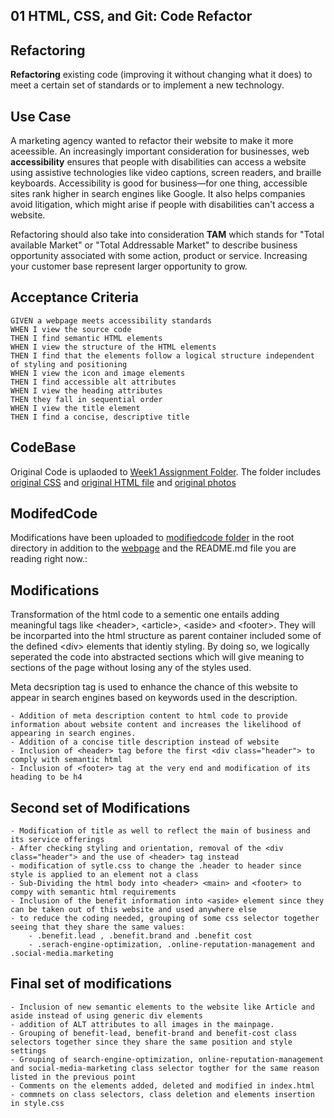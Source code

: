 
## 01 HTML, CSS, and Git: Code Refactor


## Refactoring

**Refactoring** existing code (improving it without changing what it does) to meet a certain set of standards or to implement a new technology.


## Use Case

A marketing agency wanted to refactor their website to make it more aceessible. An increasingly important consideration for businesses, web **accessibility** ensures that people with disabilities can access a website using assistive technologies like video captions, screen readers, and braille keyboards. Accessibility is good for business&mdash;for one thing, accessible sites rank higher in search engines like Google. It also helps companies avoid litigation, which might arise if people with disabilities can't access a website.

Refactoring should also take into consideration **TAM** which stands for "Total available Market" or "Total Addressable Market" to describe business opportunity associated with some action, product or service. Increasing your customer base represent larger opportunity to grow.


## Acceptance Criteria

```
GIVEN a webpage meets accessibility standards
WHEN I view the source code
THEN I find semantic HTML elements
WHEN I view the structure of the HTML elements
THEN I find that the elements follow a logical structure independent of styling and positioning
WHEN I view the icon and image elements
THEN I find accessible alt attributes
WHEN I view the heading attributes
THEN they fall in sequential order
WHEN I view the title element
THEN I find a concise, descriptive title
```

## CodeBase

Original Code is uplaoded to [Week1 Assignment Folder](codebase). The folder includes [original CSS](codebase/Develop/assets/css/style.css) and [original HTML file](codebase/Develop/index.html) and [original photos](codebase/Develop/assets/images)


## ModifedCode

Modifications have been uploaded to [modifiedcode folder](modifiedcode) in the root directory in addition to the [webpage](index.html) and the README.md file you are reading right now.:


## Modifications

Transformation of the html code to a sementic one entails adding meaningful tags like \<header\>, \<article\>, \<aside\> and \<footer\>. They will be incorparted into the html structure as parent container included some of the defined \<div\> elements that identiy styling. By doing so, we logically seperated the code into abstracted sections which will give meaning to sections of the page without losing any of the styles used. 

Meta decsription tag is used to enhance the chance of this website to appear in search engines based on keywords used in the description.


```
- Addition of meta description content to html code to provide information about website content and increases the likelihood of appearing in search engines.
- Addition of a concise title description instead of website
- Inclusion of <header> tag before the first <div class="header"> to comply with semantic html
- Inclusion of <footer> tag at the very end and modification of its heading to be h4
```

## Second set of Modifications

```
- Modification of title as well to reflect the main of business and its service offerings
- After checking styling and orientation, removal of the <div class="header"> and the use of <header> tag instead
- modification of sytle.css to change the .header to header since style is applied to an element not a class
- Sub-Dividing the html body into <header> <main> and <footer> to compy with semantic html requirements
- Inclusion of the benefit information into <aside> element since they can be taken out of this website and used anywhere else
- to reduce the coding needed, grouping of some css selector together seeing that they share the same values:
	- .benefit.lead , .benefit.brand and .benefit cost
	- .serach-engine-optimization, .online-reputation-management and .social-media.marketing
```

## Final set of modifications
```
- Inclusion of new semantic elements to the website like Article and aside instead of using generic div elements
- addition of ALT attributes to all images in the mainpage.
- Grouping of benefit-lead, benefit-brand and benefit-cost class selectors together since they share the same position and style settings
- Grouping of search-engine-optimization, online-reputation-management and social-media-marketing class selector togther for the same reason listed in the previous point
- Comments on the elements added, deleted and modified in index.html
- commnets on class selectors, class deletion and elements insertion in style.css
```

